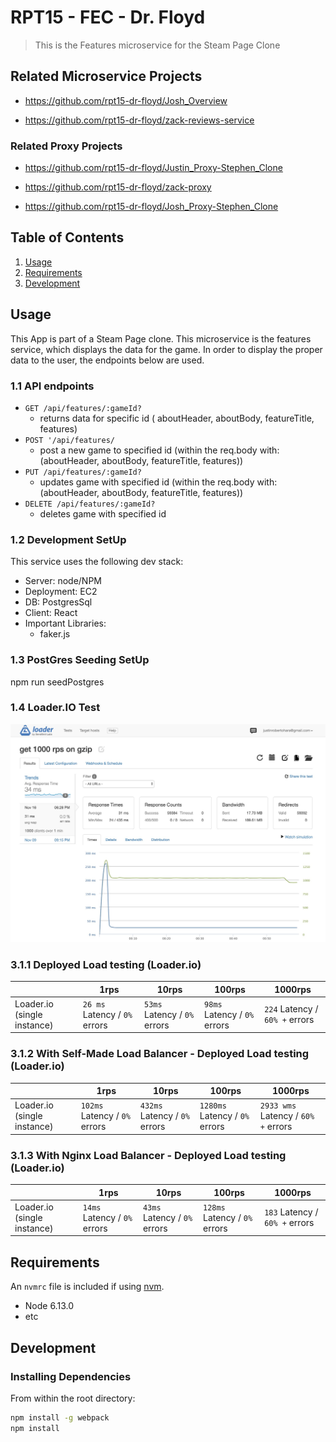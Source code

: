 # RPT15 - FEC - Dr. Floyd

> This is the Features microservice for the Steam Page Clone

## Related Microservice Projects

- https://github.com/rpt15-dr-floyd/Josh_Overview

- https://github.com/rpt15-dr-floyd/zack-reviews-service
### Related Proxy Projects
- https://github.com/rpt15-dr-floyd/Justin_Proxy-Stephen_Clone

- https://github.com/rpt15-dr-floyd/zack-proxy

- https://github.com/rpt15-dr-floyd/Josh_Proxy-Stephen_Clone

## Table of Contents

1. [Usage](#Usage)
1. [Requirements](#requirements)
1. [Development](#development)

## Usage


This App is part of a Steam Page clone.
This microservice is the features service, which displays the data for the game.
In order to display the proper data to the user, the endpoints below are used.

### 1.1 API endpoints

- `GET /api/features/:gameId?`
  - returns data for specific id ( aboutHeader, aboutBody, featureTitle, features)
- `POST '/api/features/`
  - post a new game to specified id (within the req.body with: (aboutHeader, aboutBody, featureTitle, features))
- `PUT /api/features/:gameId?`
  - updates game with specified id (within the req.body with: (aboutHeader, aboutBody, featureTitle, features))
- `DELETE /api/features/:gameId?`
  - deletes game with specified id

### 1.2 Development SetUp
This service uses the following dev stack: 
* Server: node/NPM
* Deployment: EC2
* DB: PostgresSql
* Client: React
* Important Libraries:
  * faker.js

### 1.3 PostGres Seeding SetUp
npm run seedPostgres

### 1.4 Loader.IO Test

![](1000rpsMS.jpg)

### 3.1.1 Deployed Load testing (Loader.io)



|                             | 1rps                      | 10rps                     | 100rps                     | 1000rps                       |
|-----------------------------|---------------------------|---------------------------|----------------------------|-------------------------------|
| Loader.io (single instance) | `26 ms` Latency / `0%` errors | `53ms` Latency / `0%` errors | `98ms` Latency / `0%` errors | `224` Latency / `60% +` errors |

### 3.1.2 With Self-Made Load Balancer - Deployed Load testing (Loader.io)



|                             | 1rps                      | 10rps                     | 100rps                     | 1000rps                       |
|-----------------------------|---------------------------|---------------------------|----------------------------|-------------------------------|
| Loader.io (single instance) | `102ms` Latency / `0%` errors | `432ms` Latency / `0%` errors | `1280ms` Latency / `0%` errors | `2933 wms` Latency / `60% +` errors |

### 3.1.3 With Nginx Load Balancer - Deployed Load testing (Loader.io)



|                             | 1rps                      | 10rps                     | 100rps                     | 1000rps                       |
|-----------------------------|---------------------------|---------------------------|----------------------------|-------------------------------|
| Loader.io (single instance) | `14ms` Latency / `0%` errors | `43ms` Latency / `0%` errors | `128ms` Latency / `0%` errors | `183` Latency / `60% +` errors |



## Requirements

An `nvmrc` file is included if using [nvm](https://github.com/creationix/nvm).

- Node 6.13.0
- etc

## Development

### Installing Dependencies

From within the root directory:

```sh
npm install -g webpack
npm install
```



